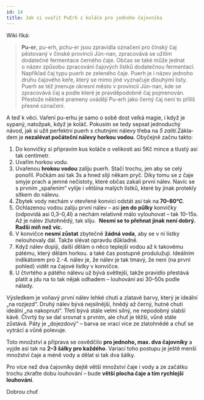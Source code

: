 ```yaml
---
id: 14
title: Jak si uvařit PuErh z koláče pro jednoho čajovníka
---
```

<p>Wiki říká:</p>
<blockquote><p><strong>Pu-er</strong>, pu-erh, pchu-er jsou zpravidla označení pro čínský čaj pěstovaný v čínské provincii Jün-nan, zpracovává se užitím dodatečné fermentace černého čaje. Občas se také může jednat o název způsobu zpracování čajových lístků dodatečnou fermentací. Například čaj typu puerh ze zeleného čaje. Puerh je i název jednoho druhu čajového keře, který se mimo jiné vyznačuje dlouhými listy. Puerh se též jmenuje okresní město v provincii Jün-nan, kde se zpracovává čaj a podle které je pravděpodobně čaj pojmenován. Přestože některé prameny uvádějí Pu-erh jako černý čaj není to příliš přesné označení.</p>
</blockquote>
<p>A teď k věci. Vaření pu-erhu je samo o sobě dost velká magie, i když je sypaný, natožpak, když je koláč. Pokusím se tedy sepsat jednoduchý návod, jak si užít perfektní puerh s chutnými nálevy třeba na <em>5 zalití</em>.Zákla­dem je <strong>nezalévat počáteční nálevy horkou vodou</strong>. Obyčejně začnu takto:</p>
<ol>
<li>Do konvičky si připravím kus koláče o velikosti asi 5Kč mince a 	tlustý asi tak centimetr.</li>
<li>Uvařím horkou vodu.</li>
<li>Uvařenou <strong>hrokou vodou</strong> zaliju puerh. Stačí trochu, jen 	aby se celý ponořil. Počkám asi tak 3s a hned sliji někam pryč. Díky tomu 	se z čaje smyje prach a jemné nečistoty, které občas zakalí první 	nálev. Navíc se s prvním „spařením“ vylije i většina malých 	lístků, které by jinak protekly sítkem do nálevu.</li>
<li>Zbytek vody nechám v otevřené konvici odstát asi tak na<strong> 70–80°C</strong>.</li>
<li>Ochlazenou vodou zaliju první nálev – asi <strong>jen do 	půlky</strong> konvičky (odpovídá asi 0,3–0,4l) a nechám relativně málo 	vylouhovat – tak 10–15s. Až je nálev žlutohnědý, tak sliju.  	<strong>Nesmí se to přehnat jinak není dobrý. Radši míň než 	víc. </strong></li>
<li>V konvičce <strong>nesmí zůstat</strong> zbytečně <strong>žádná 	voda</strong>, aby se v ní lístky nelouhovaly dál. Takže slévat opravdu 	důkladně.</li>
<li>Když nálev dopiji, další dělám o něco teplejší vodou až 	k takovému pátému, který dělám horkou. a také čas postupně 	produlužuji. Ideálním indikátorem pro 2.-4. nálev je, že nálev je tak 	tmavý, že není (na první pohled) vidět na čajové lístky 	v konvičce.</li>
<li>U čtvrtého a pátého nálevu už bývá světlejší, takže pravidlo 	přestává platit a jdu na to tak nějak odhadem – louhování asi 30–50s 	podle nálady.</li>
</ol>
<p>Výsledkem je voňavý první nálev lehké chuti a zlatavé barvy, který je ideální „na rozjezd“. Druhý nálev bývá nejsilnější, hnědý až černý, hutné chuti ideální „na nakopnutí“. Třetí bývá stále velmi silný, ne nepodobný slabší kávě. Čtvrtý by se dal srovnat s prvním, ale chuť je těžší, vůně stále zůstává. Páty je „dojezdový“ – barva se vrací více ze zlatohnědé a chuť se vytrácí a vůně polevuje.</p>
<p>Toto množství a příprava se osvědčilo <strong>pro jednoho, max. dva čajovníky</strong> a vyjde asi tak na <strong>2–3 šálky pro každého</strong>. Variací toho postupu je ještě menší množství čaje a méně vody a dělat si tak dva šálky.</p>
<p>Pro více než dva čajovníky dejtě větší množství čaje i vody a ze začátku trochu zkraťte dobu louhování – bude <strong>větší plocha čaje a tím rychlejší louhování</strong>.</p>
<p>Dobrou chuť</p>
